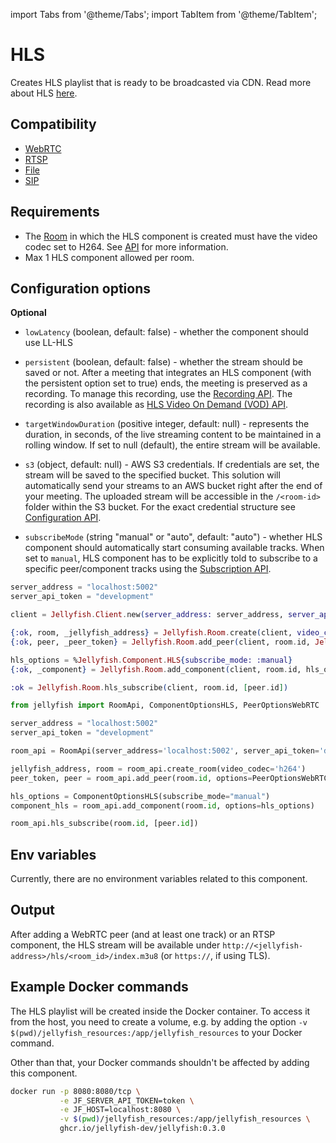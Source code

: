 import Tabs from '@theme/Tabs';
import TabItem from '@theme/TabItem';

# HLS

Creates HLS playlist that is ready to be broadcasted via CDN.
Read more about HLS [here](https://developer.apple.com/streaming/).

## Compatibility

* [WebRTC](../peers/webrtc.md)
* [RTSP](./rtsp.md)
* [File](./file.md)
* [SIP](./sip.md)

## Requirements

* The [Room](../../introduction/basic_concepts\#room) in which the HLS component is created must have the video codec set to H264.
See [API](../../for_developers/api_reference/rest_api#tag/room/operation/create_room) for more information.
* Max 1 HLS component allowed per room.

## Configuration options

**Optional**

* `lowLatency` (boolean, default: false) - whether the component should use LL-HLS

* `persistent` (boolean, default: false) - whether the stream should be saved or not.
After a meeting that integrates an HLS component (with the persistent option set to true) ends, the meeting is preserved as a recording. 
To manage this recording, use the [Recording API](../../for_developers/api_reference/rest_api#tag/recording).
The recording is also available as [HLS Video On Demand (VOD) API](../../for_developers/api_reference/rest_api#tag/recording/operation/getRecordingContent).

* `targetWindowDuration` (positive integer, default: null) - represents the duration, in seconds, of the live streaming content to be
    maintained in a rolling window. If set to null (default), the entire stream will be available.

* `s3` (object, default: null) - AWS S3 credentials. If credentials are set, the stream will be saved to the specified bucket.
This solution will automatically send your streams to an AWS bucket right after the end of your meeting.
The uploaded stream will be accessible in the `/<room-id>` folder within the S3 bucket.
For the exact credential structure see [Configuration API](../../for_developers/api_reference/rest_api#tag/room/operation/add_component).

* `subscribeMode` (string "manual" or "auto", default: "auto") - whether HLS component should automatically start consuming available tracks.
When set to `manual`, HLS component has to be explicitly told to subscribe to a specific peer/component tracks using 
the [Subscription API](../../for_developers/api_reference/rest_api#tag/hls/operation/subscribe_hls_to).

<Tabs>
  <TabItem value="elixir" label="Elixir">

```elixir
server_address = "localhost:5002"
server_api_token = "development"

client = Jellyfish.Client.new(server_address: server_address, server_api_token: server_api_token)

{:ok, room, _jellyfish_address} = Jellyfish.Room.create(client, video_codec: :h264)
{:ok, peer, _peer_token} = Jellyfish.Room.add_peer(client, room.id, Jellyfish.Peer.WebRTC)

hls_options = %Jellyfish.Component.HLS{subscribe_mode: :manual}
{:ok, _component} = Jellyfish.Room.add_component(client, room.id, hls_options)

:ok = Jellyfish.Room.hls_subscribe(client, room.id, [peer.id])
```

  </TabItem>

  <TabItem value="python" label="Python">

```python
from jellyfish import RoomApi, ComponentOptionsHLS, PeerOptionsWebRTC

server_address = "localhost:5002"
server_api_token = "development"

room_api = RoomApi(server_address='localhost:5002', server_api_token='development')

jellyfish_address, room = room_api.create_room(video_codec='h264')
peer_token, peer = room_api.add_peer(room.id, options=PeerOptionsWebRTC())

hls_options = ComponentOptionsHLS(subscribe_mode="manual")
component_hls = room_api.add_component(room.id, options=hls_options)

room_api.hls_subscribe(room.id, [peer.id])
```

  </TabItem>
</Tabs>

## Env variables

Currently, there are no environment variables related to this component.

## Output

After adding a WebRTC peer (and at least one track) or an RTSP component, the HLS stream will be available
under `http://<jellyfish-address>/hls/<room_id>/index.m3u8` (or `https://`, if using TLS).

## Example Docker commands

The HLS playlist will be created inside the Docker container. To access it from the host,
you need to create a volume, e.g. by adding the option `-v $(pwd)/jellyfish_resources:/app/jellyfish_resources`
to your Docker command.

Other than that, your Docker commands shouldn't be affected by adding this component.

```bash
docker run -p 8080:8080/tcp \
           -e JF_SERVER_API_TOKEN=token \
           -e JF_HOST=localhost:8080 \
           -v $(pwd)/jellyfish_resources:/app/jellyfish_resources \
           ghcr.io/jellyfish-dev/jellyfish:0.3.0
```
